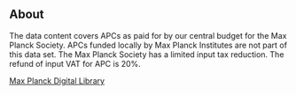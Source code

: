 ## About

The data content covers APCs as paid for by our central budget for the Max Planck Society.  APCs funded locally by Max Planck Institutes are not part of this data set.  The Max Planck Society has a limited input tax reduction. The refund of input VAT for APC is 20%. 


[Max Planck Digital Library](http://www.mpdl.mpg.de/21-specials/50-open-access-publishing.html)